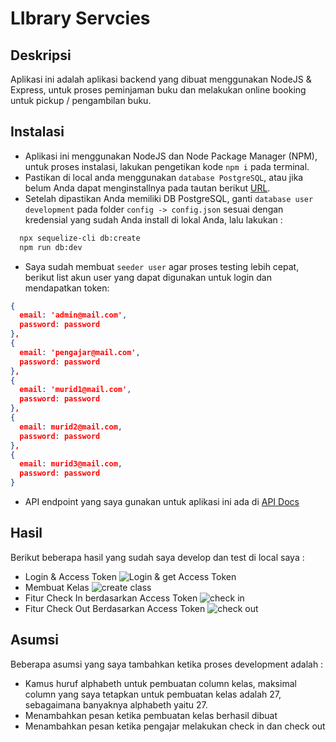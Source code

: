 # LIbrary Servcies

## Deskripsi
Aplikasi ini adalah aplikasi backend yang dibuat menggunakan NodeJS & Express, untuk proses peminjaman buku dan melakukan online booking untuk pickup / pengambilan buku.

## Instalasi
- Aplikasi ini menggunakan NodeJS dan Node Package Manager (NPM), untuk proses instalasi, lakukan pengetikan kode `npm i` pada terminal.
- Pastikan di local anda menggunakan `database PostgreSQL`, atau jika belum Anda dapat menginstallnya pada tautan berikut 
[URL](https://www.postgresql.org).
- Setelah dipastikan Anda memiliki DB PostgreSQL, ganti `database user development` pada folder `config -> config.json` sesuai dengan kredensial yang sudah Anda install di lokal Anda, lalu lakukan :
```bash
  npx sequelize-cli db:create
  npm run db:dev
````
- Saya sudah membuat `seeder user` agar proses testing lebih cepat, berikut list akun user yang dapat digunakan untuk login dan mendapatkan token: 
```json
{
  email: 'admin@mail.com',
  password: password
},
{
  email: 'pengajar@mail.com',
  password: password
},
{
  email: 'murid1@mail.com',
  password: password
},
{
  email: murid2@mail.com,
  password: password
},
{
  email: murid3@mail.com,
  password: password
}
```
- API endpoint yang saya gunakan untuk aplikasi ini ada di [API Docs](https://documenter.getpostman.com/view/8074442/UVeMGhwX)

## Hasil
Berikut beberapa hasil yang sudah saya develop dan test di local saya : 

- Login & Access Token
![Login & get Access Token](login.png)
- Membuat Kelas
![create class](create-class.png)
- Fitur Check In berdasarkan Access Token
![check in](check-in.png)
- Fitur Check Out Berdasarkan Access Token
![check out](check-out.png)

## Asumsi
Beberapa asumsi yang saya tambahkan ketika proses development adalah :
- Kamus huruf alphabeth untuk pembuatan column kelas, maksimal column yang saya tetapkan untuk pembuatan kelas adalah 27, sebagaimana banyaknya alphabeth yaitu 27.
- Menambahkan pesan ketika pembuatan kelas berhasil dibuat
- Menambahkan pesan ketika pengajar melakukan check in dan check out